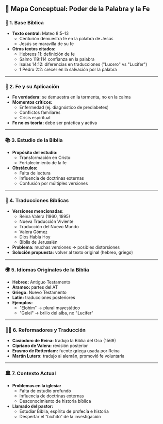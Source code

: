 ## 🧠 Mapa Conceptual: Poder de la Palabra y la Fe

### 📖 1. Base Bíblica
- **Texto central:** Mateo 8:5–13
  - Centurión demuestra fe en la palabra de Jesús
  - Jesús se maravilla de su fe
- **Otros textos citados:**
  - Hebreos 11: definición de fe
  - Salmo 119:114 confianza en la palabra
  - Isaías 14:12: diferencias en traducciones ("Lucero" vs "Lucifer")
  - 1 Pedro 2:2: crecer en la salvación por la palabra

---

### 🙏 2. Fe y su Aplicación
- **Fe verdadera:** se demuestra en la tormenta, no en la calma
- **Momentos críticos:**
  - Enfermedad (ej. diagnóstico de prediabetes)
  - Conflictos familiares
  - Crisis espiritual
- **Fe no es teoría:** debe ser práctica y activa

---

### 📚 3. Estudio de la Biblia
- **Propósito del estudio:**
  - Transformación en Cristo
  - Fortalecimiento de la fe
- **Obstáculos:**
  - Falta de lectura
  - Influencia de doctrinas externas
  - Confusión por múltiples versiones

---

### 📘 4. Traducciones Bíblicas
- **Versiones mencionadas:**
  - Reina Valera (1960, 1995)
  - Nueva Traducción Viviente
  - Traducción del Nuevo Mundo
  - Valera Gómez
  - Dios Habla Hoy
  - Biblia de Jerusalén
- **Problema:** muchas versiones → posibles distorsiones
- **Solución propuesta:** volver al texto original (hebreo, griego)

---

### 🌍 5. Idiomas Originales de la Biblia
- **Hebreo:** Antiguo Testamento
- **Arameo:** partes del AT
- **Griego:** Nuevo Testamento
- **Latín:** traducciones posteriores
- **Ejemplos:**
  - "Elohim" → plural mayestático
  - "Gelel" → brillo del alba, no "Lucifer"

---

### 🧑‍🏫 6. Reformadores y Traducción
- **Casiodoro de Reina:** tradujo la Biblia del Oso (1569)
- **Cipriano de Valera:** revisión posterior
- **Erasmo de Rotterdam:** fuente griega usada por Reina
- **Martín Lutero:** tradujo al alemán, promovió fe voluntaria

---

### 🏛️ 7. Contexto Actual
- **Problemas en la iglesia:**
  - Falta de estudio profundo
  - Influencia de doctrinas externas
  - Desconocimiento de historia bíblica
- **Llamado del pastor:**
  - Estudiar Biblia, espíritu de profecía e historia
  - Despertar el “bichito” de la investigación